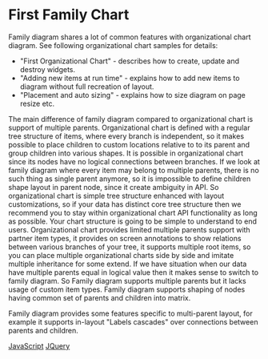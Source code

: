 # First Family Chart

Family diagram shares a lot of common features with organizational chart diagram. See following organizational chart samples for details:

* "First Organizational Chart" - describes how to create, update and destroy widgets.
* "Adding new items at run time" - explains how to add new items to diagram without full recreation of layout.
* "Placement and auto sizing" - explains how to size diagram on page resize
etc.

The main difference of family diagram compared to organizational chart is support of multiple parents. Organizational chart is defined with a regular tree structure of items, where every branch is independent, so it makes possible to place children to custom locations relative to to its parent and group children into various shapes. It is possible in organizational chart since its nodes have no logical connections between branches. If we look at family diagram where every item may belong to multiple parents, there is no such thing as single parent anymore, so it is impossible to define children shape layout in parent node, since it create ambiguity in API. So organizational chart is simple tree structure enhanced with layout customizations, so if your data has distinct core tree structure then we recommend you to stay within organizational chart API functionality as long as possible. Your chart structure is going to be simple to understand to end users. Organizational chart provides limited multiple parents support with partner item types, it provides on screen annotations to show relations between various branches of your tree, it supports multiple root items, so you can place multiple organizational charts side by side and imitate multiple inheritance for some extend.  If we have situation when our data have multiple parents equal in logical value then it makes sense to switch to family diagram. So Family diagram supports multiple parents but it lacks usage of custom item types. Family diagram supports shaping of nodes having common set of parents and children into matrix.

Family diagram provides some features specific to multi-parent layout, for example it supports in-layout "Labels cascades" over connections between parents and children.

[JavaScript](javascript.controls/CaseFirstFamilyChart.html)
[JQuery](jquery.widgets/CaseFirstFamilyChart.html)